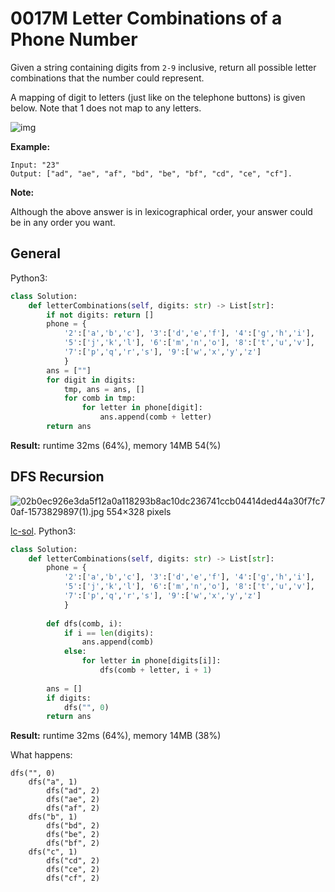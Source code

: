 # 0017M Letter Combinations of a Phone Number

Given a string containing digits from `2-9` inclusive, return all possible letter combinations that the number could represent.

A mapping of digit to letters (just like on the telephone buttons) is given below. Note that 1 does not map to any letters.

![img](https://upload.wikimedia.org/wikipedia/commons/thumb/7/73/Telephone-keypad2.svg/200px-Telephone-keypad2.svg.png)

**Example:**

```
Input: "23"
Output: ["ad", "ae", "af", "bd", "be", "bf", "cd", "ce", "cf"].
```

**Note:**

Although the above answer is in lexicographical order, your answer could be in any order you want.

## General

Python3:

```python
class Solution:
    def letterCombinations(self, digits: str) -> List[str]:
        if not digits: return []
        phone = {
            '2':['a','b','c'], '3':['d','e','f'], '4':['g','h','i'], 
            '5':['j','k','l'], '6':['m','n','o'], '8':['t','u','v'], 
            '7':['p','q','r','s'], '9':['w','x','y','z']
            }
        ans = [""]
        for digit in digits:
            tmp, ans = ans, []
            for comb in tmp:
                for letter in phone[digit]:
                    ans.append(comb + letter)
        return ans
```

**Result:** runtime 32ms (64%), memory 14MB 54(%)

## DFS Recursion

![02b0ec926e3da5f12a0a118293b8ac10dc236741ccb04414ded44a30f7fc70af-1573829897(1).jpg 554×328 pixels](https://pic.leetcode-cn.com/02b0ec926e3da5f12a0a118293b8ac10dc236741ccb04414ded44a30f7fc70af-1573829897(1).jpg)

[lc-sol](https://leetcode.com/problems/letter-combinations-of-a-phone-number/solution/). Python3:

```python
class Solution:
    def letterCombinations(self, digits: str) -> List[str]:
        phone = {
            '2':['a','b','c'], '3':['d','e','f'], '4':['g','h','i'], 
            '5':['j','k','l'], '6':['m','n','o'], '8':['t','u','v'], 
            '7':['p','q','r','s'], '9':['w','x','y','z']
            }
        
        def dfs(comb, i):
            if i == len(digits):
                ans.append(comb)
            else:
                for letter in phone[digits[i]]:    
                    dfs(comb + letter, i + 1)
        
        ans = []
        if digits:
            dfs("", 0)
        return ans
```

**Result:** runtime 32ms (64%), memory 14MB (38%)

What happens:

```
dfs("", 0)   
    dfs("a", 1)
        dfs("ad", 2)
        dfs("ae", 2)
        dfs("af", 2)
    dfs("b", 1)
        dfs("bd", 2)
        dfs("be", 2)
        dfs("bf", 2)
    dfs("c", 1)
        dfs("cd", 2)
        dfs("ce", 2)
        dfs("cf", 2)
```